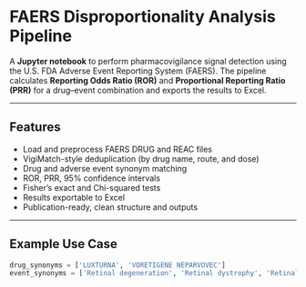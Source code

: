# FAERS Disproportionality Analysis Pipeline

A **Jupyter notebook** to perform pharmacovigilance signal detection using the U.S. FDA Adverse Event Reporting System (FAERS). The pipeline calculates **Reporting Odds Ratio (ROR)** and **Proportional Reporting Ratio (PRR)** for a drug–event combination and exports the results to Excel.

---

## Features

- Load and preprocess FAERS DRUG and REAC files
- VigiMatch-style deduplication (by drug name, route, and dose)
- Drug and adverse event synonym matching
- ROR, PRR, 95% confidence intervals
- Fisher’s exact and Chi-squared tests
- Results exportable to Excel
- Publication-ready, clean structure and outputs

---

## Example Use Case

```python
drug_synonyms = ['LUXTURNA', 'VORETIGENE NEPARVOVEC']
event_synonyms = ['Retinal degeneration', 'Retinal dystrophy', 'Retinal disorder']

